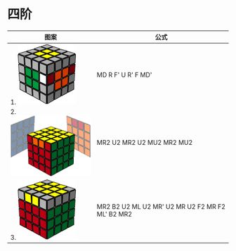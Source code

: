 # 四阶

图案                      | 公式
-----                     | ----
1. ![](/attach/rubik/revenge1.gif) | MD R F' U R' F MD'
2. ![](/attach/rubik/revenge2.gif) | MR2 U2 MR2 U2 MU2 MR2 MU2
3. ![](/attach/rubik/revenge3.gif) | MR2 B2 U2 ML U2 MR' U2 MR U2 F2 MR F2 ML' B2 MR2
